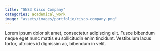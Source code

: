 ```yaml
---
title: "GNS3 Cisco Company"
categories: academical_work
image: "assets/images/portfolio/cisco-company.png"
---
```


Lorem ipsum dolor sit amet, consectetur adipiscing elit. Fusce bibendum neque eget nunc mattis eu sollicitudin enim tincidunt. Vestibulum lacus tortor, ultricies id dignissim ac, bibendum in velit.